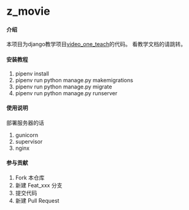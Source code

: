 # z_movie

#### 介绍
本项目为django教学项目[video_one_teach](https://gitee.com/glittering/video_one)的代码。
看教学文档的请跳转。


#### 安装教程

1.  pipenv install
2.  pipenv run python manage.py makemigrations  
3.  pipenv run python manage.py migrate
4.  pipenv run python manage.py runserver

#### 使用说明

部署服务器的话
1.  gunicorn
2.  supervisor
3.  nginx

#### 参与贡献

1.  Fork 本仓库
2.  新建 Feat_xxx 分支
3.  提交代码
4.  新建 Pull Request


